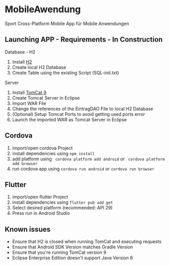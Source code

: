 # MobileAwendung
Sport Cross-Platform Mobile App für Mobile Anwendungen

## Launching APP - Requirements - In Construction
Database - H2
1. Install [H2](https://www.h2database.com/html/download.html)
2. Create local H2 Database
3. Create Table using the existing Script (SQL-init.txt)

Server
1. Install [TomCat 9](https://tomcat.apache.org/download-90.cgi)
2. Create Tomcat Server in Eclipse
3. Import WAR File
4. Change the references of the EintragDAO File to local H2 Database
5. (Optional) Setup Tomcat Ports to avoid getting used ports error
6. Launch the imported WAR as Tomcat Server in Eclipse

## Cordova
1. import/open cordova Project
2. install dependencies using ```npm install```
3. add platform using ``` cordova platform add android``` or ``` cordova platform add browser```
4. run cordova app using ```cordova run android``` or ```cordova run browser```

## Flutter
1. import/open flutter Project
2. install dependencies using ```flutter pub add get```
3. Select desired platform (recommended: API 29)
4. Press run in Android Studio

## Known issues
- Ensure that H2 is closed when running TomCat and executing requests
- Ensure that Android SDK Version matches Gradle Version
- Ensure that you're running TomCat version 9
- Eclipse Enterprise Edition doesn't support Java Version 8
